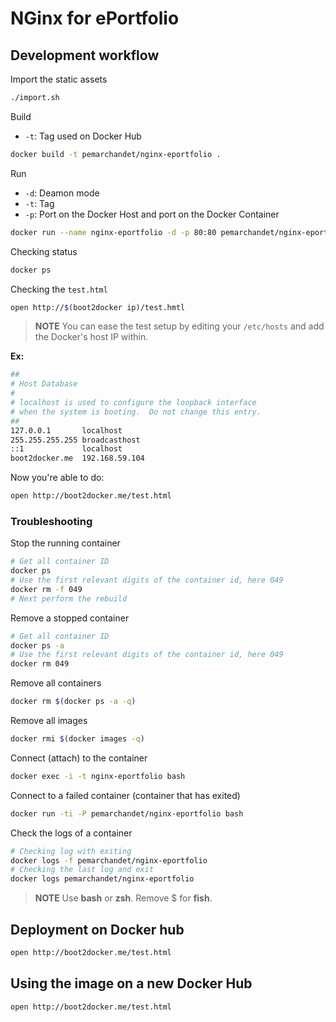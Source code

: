 # NGinx for ePortfolio
## Development workflow
Import the static assets
```bash
./import.sh
```
Build
- `-t`: Tag used on Docker Hub
```bash
docker build -t pemarchandet/nginx-eportfolio .
```
Run
- `-d`: Deamon mode
- `-t`: Tag
- `-p`: Port on the Docker Host and port on the Docker Container
```bash
docker run --name nginx-eportfolio -d -p 80:80 pemarchandet/nginx-eportfolio
```
Checking status
```bash
docker ps
```
Checking the `test.html`
```bash
open http://$(boot2docker ip)/test.hmtl
```

> **NOTE**
  You can ease the test setup by editing your `/etc/hosts` and add the
  Docker's host IP within.

  **Ex:**
  ```bash
  ##
  # Host Database
  #
  # localhost is used to configure the loopback interface
  # when the system is booting.  Do not change this entry.
  ##
  127.0.0.1       localhost
  255.255.255.255 broadcasthost
  ::1             localhost
  boot2docker.me  192.168.59.104
  ```
  Now you're able to do:
  ```bash
  open http://boot2docker.me/test.html
  ```
### Troubleshooting
Stop the running container
```bash
# Get all container ID
docker ps
# Use the first relevant digits of the container id, here 049
docker rm -f 049
# Next perform the rebuild
```
Remove a stopped container
```bash
# Get all container ID
docker ps -a
# Use the first relevant digits of the container id, here 049
docker rm 049
```
Remove all containers
```bash
docker rm $(docker ps -a -q)
```
Remove all images
```bash
docker rmi $(docker images -q)
```
Connect (attach) to the container
```bash
docker exec -i -t nginx-eportfolio bash
```
Connect to a failed container (container that has exited)
```bash
docker run -ti -P pemarchandet/nginx-eportfolio bash
```
Check the logs of a container
```bash
# Checking log with exiting
docker logs -f pemarchandet/nginx-eportfolio
# Checking the last log and exit
docker logs pemarchandet/nginx-eportfolio
```

> **NOTE** Use **bash** or **zsh**. Remove $ for **fish**.

## Deployment on Docker hub
```bash
open http://boot2docker.me/test.html
```

## Using the image on a new Docker Hub
```bash
open http://boot2docker.me/test.html
```
